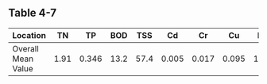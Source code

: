 ## Table 4-7

| **Location**       | **TN** | **TP** | **BOD** | **TSS** | **Cd** | **Cr** | **Cu** | **Fe** | **Ni** | **Pb** | **Zn** |
| ------------------ | ------ | ------ | ------- | ------- | ------ | ------ | ------ | ------ | ------ | ------ | ------ |
| Overall Mean Value | 1.91   | 0.346  | 13.2    | 57.4    | 0.005  | 0.017  | 0.095  | 1.14   | 0.023  | 0.064  | 0.094  |
